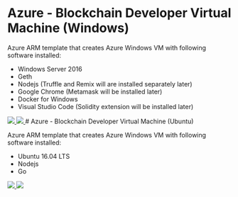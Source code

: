 # Azure - Blockchain Developer Virtual Machine (Windows)

Azure ARM template that creates Azure Windows VM with following software installed:

* Windows Server 2016
* Geth
* Nodejs (Truffle and Remix will are installed separately later)
* Google Chrome (Metamask will be installed later)
* Docker for Windows 
* Visual Studio Code (Solidity extension will be installed later)

<a href="https://portal.azure.com/#create/Microsoft.Template/uri/https%3A%2F%2Fraw.githubusercontent.com%2Frazi-rais%2Fblockchain%2Fmaster%2Ftemplates%2Faz-blockchain-win-vm.json" target="_blank">
    <img src="http://azuredeploy.net/deploybutton.png"/>
</a>
<a href="http://armviz.io/#/?load=https://portal.azure.com/#create/Microsoft.Template/uri/https%3A%2F%2Fraw.githubusercontent.com%2Frazi-rais%2Fblockchain%2Fmaster%2Ftemplates%2Faz-blockchain-win-vm.json" target="_blank">
    <img src="http://armviz.io/visualizebutton.png"/>
</a>
# Azure - Blockchain Developer Virtual Machine (Ubuntu)

Azure ARM template that creates Azure Windows VM with following software installed:

* Ubuntu 16.04 LTS
* Nodejs 
* Go

<a href="https://portal.azure.com/#create/Microsoft.Template/uri/https%3A%2F%2Fraw.githubusercontent.com%2Frazi-rais%2Fblockchain%2Fmaster%2Ftemplates%2Faz-blockchain-ubuntu1604LTS-vm.json" target="_blank">
    <img src="http://azuredeploy.net/deploybutton.png"/>
</a>
<a href="http://armviz.io/#/?load=https%3A%2F%2Fraw.githubusercontent.com%2Frazi-rais%2Fblockchain%2Fmaster%2Ftemplates%2Faz-blockchain-ubuntu1604LTS-vm.json" target="_blank">
    <img src="http://armviz.io/visualizebutton.png"/>
</a>
